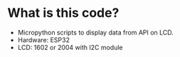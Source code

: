 # What is this code?
- Micropython scripts to display data from API on LCD.
- Hardware: ESP32
- LCD: 1602 or 2004 with I2C module
